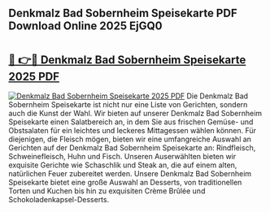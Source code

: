 ## Denkmalz Bad Sobernheim Speisekarte PDF Download Online 2025 EjGQ0

# <h2><a href="http://gc6a34y.nevu.top/?p=Denkmalz+Bad+Sobernheim+Speisekarte">🔗 👉🔴 Denkmalz Bad Sobernheim Speisekarte 2025 PDF</a></h2>

[![Denkmalz Bad Sobernheim Speisekarte 2025 PDF](https://i.imgur.com/dBaPXMq.png)](http://gc6a34y.nevu.top/?p=Denkmalz+Bad+Sobernheim+Speisekarte)
Die Denkmalz Bad Sobernheim Speisekarte ist nicht nur eine Liste von Gerichten, sondern auch die Kunst der Wahl. Wir bieten auf unserer Denkmalz Bad Sobernheim Speisekarte einen Salatbereich an, in dem Sie aus frischen Gemüse- und Obstsalaten für ein leichtes und leckeres Mittagessen wählen können. Für diejenigen, die Fleisch mögen, bieten wir eine umfangreiche Auswahl an Gerichten auf der Denkmalz Bad Sobernheim Speisekarte an: Rindfleisch, Schweinefleisch, Huhn und Fisch. Unseren Auserwählten bieten wir exquisite Gerichte wie Schaschlik und Steak an, die auf einem alten, natürlichen Feuer zubereitet werden. Unsere Denkmalz Bad Sobernheim Speisekarte bietet eine große Auswahl an Desserts, von traditionellen Torten und Kuchen bis hin zu exquisiten Crème Brûlée und Schokoladenkapsel-Desserts.
